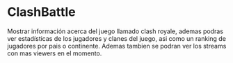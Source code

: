 # ClashBattle
  Mostrar información acerca del juego llamado clash royale, ademas podras ver estadísticas de los jugadores y clanes del juego, asi como un ranking de jugadores por pais o continente. Ademas tambien se podran ver los streams con mas viewers en el momento.
